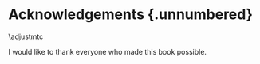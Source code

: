 # Acknowledgements {.unnumbered}
\adjustmtc

I would like to thank everyone who made this book possible.
